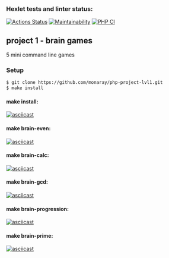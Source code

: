 ### Hexlet tests and linter status:

[![Actions Status](https://github.com/monaray/php-project-lvl1/workflows/hexlet-check/badge.svg)](https://github.com/monaray/php-project-lvl1/actions)
[![Maintainability](https://api.codeclimate.com/v1/badges/a99a88d28ad37a79dbf6/maintainability)](https://codeclimate.com/github/codeclimate/codeclimate/maintainability)
[![PHP CI](https://github.com/monaray/php-project-lvl1/actions/workflows/workflow.yml/badge.svg)](https://github.com/monaray/php-project-lvl1/actions/workflows/workflow.yml)

## project 1 - brain games
5 mini command line games
### Setup
```sh
$ git clone https://github.com/monaray/php-project-lvl1.git
$ make install
```
#### make install:
[![asciicast](https://asciinema.org/a/1J1DeQ5TgEppiKuSa6oiS8JAu.svg)](https://asciinema.org/a/1J1DeQ5TgEppiKuSa6oiS8JAu)
#### make brain-even:
[![asciicast](https://asciinema.org/a/kjVqshZcDDxIQhchUtHY1AZIX.svg)](https://asciinema.org/a/kjVqshZcDDxIQhchUtHY1AZIX)
#### make brain-calc:
[![asciicast](https://asciinema.org/a/gwLHSqqfugFD1P6K0FIkjEPrC.svg)](https://asciinema.org/a/gwLHSqqfugFD1P6K0FIkjEPrC)
#### make brain-gcd:
[![asciicast](https://asciinema.org/a/qXvlQyrtSAiIMdaqH6uprZFmW.svg)](https://asciinema.org/a/qXvlQyrtSAiIMdaqH6uprZFmW)
#### make brain-progression:
[![asciicast](https://asciinema.org/a/edxH6mQvgT0vvVqNqmzK9Zh1T.svg)](https://asciinema.org/a/edxH6mQvgT0vvVqNqmzK9Zh1T)
#### make brain-prime:
[![asciicast](https://asciinema.org/a/9UNo05HgnSUBYvtuKXtT5WGei.svg)](https://asciinema.org/a/9UNo05HgnSUBYvtuKXtT5WGei)